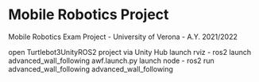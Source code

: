 # Mobile Robotics Project
Mobile Robotics Exam Project - University of Verona - A.Y. 2021/2022

open Turtlebot3UnityROS2 project via Unity Hub
launch rviz - ros2 launch advanced_wall_following awf.launch.py 
launch node - ros2 run advanced_wall_following advanced_wall_following 
